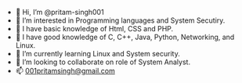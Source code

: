 - 👋 Hi, I’m @pritam-singh001
- 👀 I’m interested in Programming languages and System Secutiry.
- 👀 I have basic knowledge of Html, CSS and PHP.
- 👀 I have good knowledge of C, C++, Java, Python, Networking, and Linux.
- 🌱 I’m currently learning Linux and System security.
- 💞️ I’m looking to collaborate on role of System Analyst.
- 📫 001pritamsingh@gmail.com

<!---
pritam-singh001/pritam-singh001 is a ✨ special ✨ repository because its `README.md` (this file) appears on your GitHub profile.
You can click the Preview link to take a look at your changes.
--->
